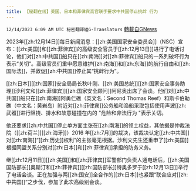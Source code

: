 ```yaml
---
title: 【秘翻在线】美国、日本和菲律宾高官联手要求中共国停止挑衅 行为
---
```

`12/14/2023 6:09 AM UTC 秘密翻譯組G-Translators` [轉載自GNews](https://gnews.org/articles/2107352)

2023年[[zh:12月14日]]每日新闻消息：[[zh:美国国家安全委员会]]（NSC）宣布：[[zh:美国]]和[[zh:菲律宾]]的高级安全官员于[[zh:12月13日]]进行了电话讨论，他们对[[zh:中共国]]船只在[[zh:南海]]对[[zh:菲律宾]]船只的一系列破坏行为表示“关切”。高级官员们重申愿意维护[[zh:南海]]和[[zh:东海]]的航行自由和[[zh:国际法]]，并敦促[[zh:中共国]]停止其“挑衅行为”。

[[zh:日本]][[zh:国家]]安全局局长秋叶刚、[[zh:美国总统]][[zh:国家安全事务助理]]沙利文和[[zh:菲律宾]][[zh:国家安全顾问]]阿尼奥出席了会谈。他们对[[zh:中共国]]船只在[[zh:南海]]阿勇仁礁（英文名：Second Thomas Reef）和斯卡伯勒礁（中文名：黄岩岛）附近对[[zh:菲律宾]]公务船和渔船采取包括使用声波[[zh:武器]]进行阻挠、排水和故意碰撞在内的 "危险和非法行为 "表示关切。

他还要求[[zh:中共国]]停止单方面主张在[[zh:南海]]的领土权益，其依据是仲裁法院（[[zh:荷兰]][[zh:海牙]]）2016 年[[zh:7月]]的裁决，该裁决认定[[zh:中共国]]对[[zh:南海]]“[[zh:历史]]权利”的主张毫无根据。沙利文先生还重申了[[zh:美国]]根据同盟关系分别对[[zh:日本]]和[[zh:菲律宾]]承担的防务义务。

继[[zh:12月11日]][[zh:美国]]和[[zh:菲律宾]]军警部门负责人通电话后，[[zh:美国国防部长]]奥斯汀和[[zh:菲律宾]][[zh:国防部长]]特奥多罗于[[zh:12月13日]]举行了电话会谈。正在加强与两[[zh:国安]]全合作的[[zh:日本]]也紧跟“联合应对[[zh:中共国]]”之步伐，参加了此次高级别会谈。
